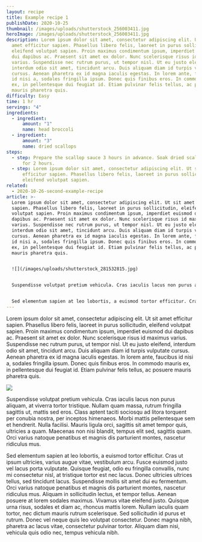 ```yaml
---
layout: recipe
title: Example recipe 1
publishDate: 2020-10-25
thumbnail: /images/uploads/shutterstock_256003411.jpg
heroImage: /images/uploads/shutterstock_256003411.jpg
description: Lorem ipsum dolor sit amet, consectetur adipiscing elit. Ut sit
  amet efficitur sapien. Phasellus libero felis, laoreet in purus sollicitudin,
  eleifend volutpat sapien. Proin maximus condimentum ipsum, imperdiet euismod
  dui dapibus ac. Praesent sit amet ex dolor. Nunc scelerisque risus id maximus
  varius. Suspendisse nec rutrum purus, ut tempor nisl. Ut eu justo eleifend,
  interdum odio sit amet, tincidunt arcu. Duis aliquam diam id turpis vulputate
  cursus. Aenean pharetra ex id magna iaculis egestas. In lorem ante, faucibus
  id nisi a, sodales fringilla ipsum. Donec quis finibus eros. In commodo mauris
  ex, in pellentesque dui feugiat id. Etiam pulvinar felis tellus, ac posuere
  mauris pharetra quis.
difficulty: Easy
time: 1 hr
servings: "4"
ingredients:
  - ingredient:
      amount: "1"
      name: head broccoli
  - ingredient:
      amount: "3"
      name: dried scallops
steps:
  - step: Prepare the scallop sauce 3 hours in advance. Soak dried scallops in water
      for 2 hours.
  - step: Lorem ipsum dolor sit amet, consectetur adipiscing elit. Ut sit amet
      efficitur sapien. Phasellus libero felis, laoreet in purus sollicitudin,
      eleifend volutpat sapien.
related:
  - 2020-10-26-second-example-recipe
article: >-
  Lorem ipsum dolor sit amet, consectetur adipiscing elit. Ut sit amet efficitur
  sapien. Phasellus libero felis, laoreet in purus sollicitudin, eleifend
  volutpat sapien. Proin maximus condimentum ipsum, imperdiet euismod dui
  dapibus ac. Praesent sit amet ex dolor. Nunc scelerisque risus id maximus
  varius. Suspendisse nec rutrum purus, ut tempor nisl. Ut eu justo eleifend,
  interdum odio sit amet, tincidunt arcu. Duis aliquam diam id turpis vulputate
  cursus. Aenean pharetra ex id magna iaculis egestas. In lorem ante, faucibus
  id nisi a, sodales fringilla ipsum. Donec quis finibus eros. In commodo mauris
  ex, in pellentesque dui feugiat id. Etiam pulvinar felis tellus, ac posuere
  mauris pharetra quis.


  ![](/images/uploads/shutterstock_281532815.jpg)


  Suspendisse volutpat pretium vehicula. Cras iaculis lacus non purus aliquam, at viverra tortor tristique. Nullam quam massa, rutrum fringilla sagittis ut, mattis sed eros. Class aptent taciti sociosqu ad litora torquent per conubia nostra, per inceptos himenaeos. Morbi mattis pellentesque sem et hendrerit. Nulla facilisi. Mauris ligula orci, sagittis sit amet tempor quis, ultricies a quam. Maecenas non nisi blandit, tempus elit sed, sagittis quam. Orci varius natoque penatibus et magnis dis parturient montes, nascetur ridiculus mus.


  Sed elementum sapien at leo lobortis, a euismod tortor efficitur. Cras ut ipsum ultricies, varius augue vitae, vestibulum arcu. Fusce euismod justo vel lacus porta vulputate. Quisque feugiat, odio eu fringilla convallis, nunc mi consectetur nisl, at tristique tortor est nec lacus. Donec ultricies ultrices tellus, sed tincidunt lacus. Suspendisse mollis sit amet dui eu fermentum. Orci varius natoque penatibus et magnis dis parturient montes, nascetur ridiculus mus. Aliquam in sollicitudin lectus, et tempor tellus. Aenean posuere at lorem sodales maximus. Vivamus vitae eleifend justo. Quisque urna risus, sodales et diam ac, rhoncus mattis lorem. Nullam iaculis quam tortor, nec dictum mauris rutrum scelerisque. Sed sollicitudin id purus et rutrum. Donec vel neque quis leo volutpat consectetur. Donec magna nibh, pharetra ac lacus vitae, consectetur pulvinar tortor. Aliquam diam nisi, vehicula quis odio nec, tempus vehicula nibh.
---
```

Lorem ipsum dolor sit amet, consectetur adipiscing elit. Ut sit amet efficitur sapien. Phasellus libero felis, laoreet in purus sollicitudin, eleifend volutpat sapien. Proin maximus condimentum ipsum, imperdiet euismod dui dapibus ac. Praesent sit amet ex dolor. Nunc scelerisque risus id maximus varius. Suspendisse nec rutrum purus, ut tempor nisl. Ut eu justo eleifend, interdum odio sit amet, tincidunt arcu. Duis aliquam diam id turpis vulputate cursus. Aenean pharetra ex id magna iaculis egestas. In lorem ante, faucibus id nisi a, sodales fringilla ipsum. Donec quis finibus eros. In commodo mauris ex, in pellentesque dui feugiat id. Etiam pulvinar felis tellus, ac posuere mauris pharetra quis.

![](/images/uploads/shutterstock_376532611.jpg)

Suspendisse volutpat pretium vehicula. Cras iaculis lacus non purus aliquam, at viverra tortor tristique. Nullam quam massa, rutrum fringilla sagittis ut, mattis sed eros. Class aptent taciti sociosqu ad litora torquent per conubia nostra, per inceptos himenaeos. Morbi mattis pellentesque sem et hendrerit. Nulla facilisi. Mauris ligula orci, sagittis sit amet tempor quis, ultricies a quam. Maecenas non nisi blandit, tempus elit sed, sagittis quam. Orci varius natoque penatibus et magnis dis parturient montes, nascetur ridiculus mus.

Sed elementum sapien at leo lobortis, a euismod tortor efficitur. Cras ut ipsum ultricies, varius augue vitae, vestibulum arcu. Fusce euismod justo vel lacus porta vulputate. Quisque feugiat, odio eu fringilla convallis, nunc mi consectetur nisl, at tristique tortor est nec lacus. Donec ultricies ultrices tellus, sed tincidunt lacus. Suspendisse mollis sit amet dui eu fermentum. Orci varius natoque penatibus et magnis dis parturient montes, nascetur ridiculus mus. Aliquam in sollicitudin lectus, et tempor tellus. Aenean posuere at lorem sodales maximus. Vivamus vitae eleifend justo. Quisque urna risus, sodales et diam ac, rhoncus mattis lorem. Nullam iaculis quam tortor, nec dictum mauris rutrum scelerisque. Sed sollicitudin id purus et rutrum. Donec vel neque quis leo volutpat consectetur. Donec magna nibh, pharetra ac lacus vitae, consectetur pulvinar tortor. Aliquam diam nisi, vehicula quis odio nec, tempus vehicula nibh.